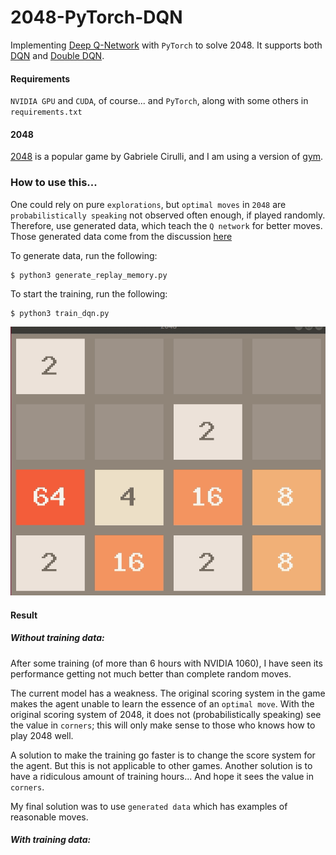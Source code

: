 # 2048-PyTorch-DQN

Implementing [Deep Q-Network](https://deepmind.com/research/dqn/) with `PyTorch` to solve 2048. 
It supports both [DQN](https://arxiv.org/abs/1312.5602) and [Double DQN](https://arxiv.org/abs/1509.06461).

#### Requirements
`NVIDIA GPU` and `CUDA`, of course...  and `PyTorch`, along with some others in `requirements.txt`


#### 2048

[2048](https://github.com/gabrielecirulli/2048) is a popular game by Gabriele Cirulli, 
and I am using a version of [gym](https://github.com/mllobet/gym-2048).

### How to use this...
One could rely on pure `explorations`, but `optimal moves` in `2048` are
`probabilistically speaking` not observed often enough, if played randomly. Therefore, use generated data,
which teach the `Q network` for better moves. Those generated data come from
the discussion [here](https://stackoverflow.com/questions/22342854/what-is-the-optimal-algorithm-for-the-game-2048)

To generate data, run the following:

    $ python3 generate_replay_memory.py

To start the training, run the following:
    
    $ python3 train_dqn.py

![screenshot](img/2048.gif)


#### Result

##### Without training data:
After some training (of more than 6 hours with NVIDIA 1060), 
I have seen its performance getting not much better than complete random moves.

The current model has a weakness. The original scoring system in the game 
makes the agent unable to learn the essence of an `optimal move`. With the
original scoring system of 2048, it does not (probabilistically speaking)
see the value in `corners`; this will only make
sense to those who knows how to play 2048 well.
 
A solution to make the training go faster is to change the score system for the agent.
But this is not applicable to other games.
Another solution is to have a ridiculous amount of training hours... And hope it sees the
value in `corners`.

My final solution was to use `generated data` which has examples of reasonable moves.

##### With training data:

